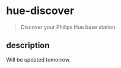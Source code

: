 # hue-discover

> Discover your Philips Hue base station

## description

Will be updated tomorrow.

